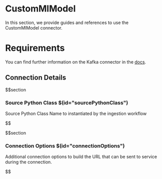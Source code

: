 # CustomMlModel

In this section, we provide guides and references to use the CustomMlModel connector.

# Requirements
<!-- to be updated -->
You can find further information on the Kafka connector in the [docs](https://docs.open-metadata.org/connectors/mlmodel/custommlmodel).

## Connection Details

$$section
### Source Python Class $(id="sourcePythonClass")

Source Python Class Name to instantiated by the ingestion workflow
<!-- sourcePythonClass to be updated -->
$$

$$section
### Connection Options $(id="connectionOptions")

Additional connection options to build the URL that can be sent to service during the connection.
<!-- connectionOptions to be updated -->
$$
